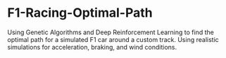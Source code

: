 # F1-Racing-Optimal-Path
Using Genetic Algorithms and Deep Reinforcement Learning to find the optimal path for a simulated F1 car around a custom track. Using realistic simulations for acceleration, braking, and wind conditions.
